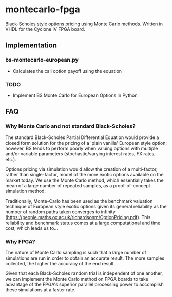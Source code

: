 # montecarlo-fpga
Black-Scholes style options pricing using Monte Carlo methods. Written in VHDL for the Cyclone IV FPGA board.

## Implementation

### bs-montecarlo-european.py

- Calculates the call option payoff using the equation 
### TODO

- Implement BS Monte Carlo for European Options in Python

## FAQ

### Why Monte Carlo and not standard Black-Scholes?

The standard Black-Scholes Partial Differential Equation would provide a closed form solution for the pricing of a 'plain vanilla' European style option; however, BS tends to perform poorly when valuing options with multiple and/or variable parameters (stochastic/varying interest rates, FX rates, etc.).

Options pricing via simulation would allow the creation of a multi-factor, rather than single-factor, model of the more exotic options available on the market today. We use the Monte Carlo method, which essentially takes the mean of a large number of repeated samples, as a proof-of-concept simulation method.

Traditionally, Monte-Carlo has been used as the benchmark valuation technique of European style exotic options given its general reliability as the number of random paths taken converges to infinity (https://people.maths.ox.ac.uk/richardsonm/OptionPricing.pdf). This reliability and benchmark status comes at a large computational and time cost, which leads us to...

### Why FPGA?

The nature of Monte Carlo sampling is such that a large number of simulations are run in order to obtain an accurate result. The more samples collected, the higher the accuracy of the end result. 

Given that each Black-Scholes random trial is independent of one another, we can implement the Monte Carlo method on FPGA boards to take advantage of the FPGA's superior parallel processing power to accomplish these simulations at a faster rate.